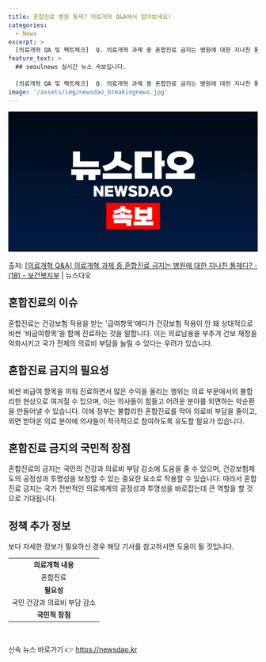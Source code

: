 ```yaml
---
title: 혼합진료 병원 통제? 의료개혁 Q&A에서 알아보세요!
categories:
  - News
excerpt: >
  [의료개혁 QA 및 팩트체크]  Q. 의료개혁 과제 중 혼합진료 금지는 병원에 대한 지나친 통제다?  국민 …
feature_text: >
  ## seoulnews 실시간 뉴스 속보입니다.

  [의료개혁 QA 및 팩트체크]  Q. 의료개혁 과제 중 혼합진료 금지는 병원에 대한 지나친 통제다?  국민 …
image: '/assets/img/newsdao_breakingnews.jpg'
---
```


![뉴스다오 속보](/assets/img/newsdao_breakingnews.jpg)

<p>출처: <a href="https://newsdao.kr/3459" rel="dofollow">[의료개혁 Q&A] 의료개혁 과제 중 혼합진료 금지는 병원에 대한 지나친 통제다? - (18) - 보건복지부</a> | 뉴스다오</p>

<h2 data-ke-size="size26">혼합진료의 이슈</h2>
<p data-ke-size="size16">혼합진료는 건강보험 적용을 받는 '급여항목'에다가 건강보험 적용이 안 돼 상대적으로 비싼 '비급여항목'을 함께 진료하는 것을 말합니다. 이는 의료남용을 부추겨 건보 재정을 악화시키고 국가 전체의 의료비 부담을 늘릴 수 있다는 우려가 있습니다.</p>

<h2 data-ke-size="size26">혼합진료 금지의 필요성</h2>
<p data-ke-size="size16">비싼 비급여 항목을 끼워 진료하면서 많은 수익을 올리는 행위는 의료 부문에서의 불합리한 현상으로 여겨질 수 있으며, 이는 의사들이 힘들고 어려운 분야를 외면하는 악순환을 만들어낼 수 있습니다. 이에 정부는 불합리한 혼합진료를 막아 의료비 부담을 줄이고, 외면 받아온 의료 분야에 의사들이 적극적으로 참여하도록 유도할 필요가 있습니다.</p>

<h2 data-ke-size="size26">혼합진료 금지의 국민적 장점</h2>
<p data-ke-size="size16">혼합진료의 금지는 국민의 건강과 의료비 부담 감소에 도움을 줄 수 있으며, 건강보험제도의 공정성과 투명성을 보장할 수 있는 중요한 요소로 작용할 수 있습니다. 따라서 혼합진료 금지는 국가 전반적인 의료체계의 공정성과 투명성을 바로잡는데 큰 역할을 할 것으로 기대됩니다.</p>

<h2 data-ke-size="size26">정책 추가 정보</h2>
<p data-ke-size="size16">보다 자세한 정보가 필요하신 경우 해당 기사를 참고하시면 도움이 될 것입니다.</p>

<table>
	<tbody>
		<tr>
			<td style="text-align: center; height: 17px;"><b>의료개혁 내용</b></td>
		</tr>
		<tr>
			<td style="text-align: center; height: 17px;">혼합진료</td>
		</tr>
		<tr>
			<td style="text-align: center; height: 17px;"><b>필요성</b></td>
		</tr>
		<tr>
			<td style="text-align: center; height: 17px;">국민 건강과 의료비 부담 감소</td>
		</tr>
		<tr>
			<td style="text-align: center; height: 17px;"><b>국민적 장점</b></td>
		</tr>
	</tbody>
</table>

<p data-ke-size="size16">&nbsp;</p> 

신속 뉴스 바로가기 👉 <a href="https://newsdao.kr" rel="dofollow">https://newsdao.kr</a>


